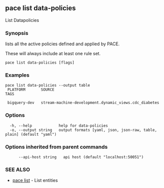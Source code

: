 ## pace list data-policies

List Datapolicies

### Synopsis

lists all the active policies defined and applied by PACE.

These will always include at least one rule set.

```
pace list data-policies [flags]
```

### Examples

```
pace list data-policies --output table
 PLATFORM       SOURCE                                                  TAGS

 bigquery-dev   stream-machine-development.dynamic_views.cdc_diabetes
```

### Options

```
  -h, --help            help for data-policies
  -o, --output string   output formats [yaml, json, json-raw, table, plain] (default "yaml")
```

### Options inherited from parent commands

```
      --api-host string   api host (default "localhost:50051")
```

### SEE ALSO

* [pace list](pace_list.md)	 - List entities

